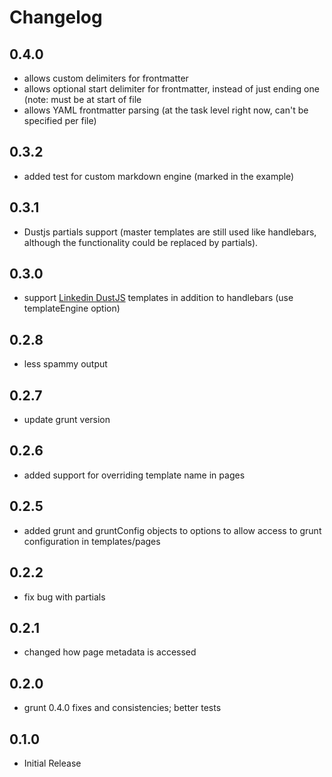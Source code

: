 # Changelog

## 0.4.0

- allows custom delimiters for frontmatter
- allows optional start delimiter for frontmatter, instead of just ending one (note: must be at start of file
- allows YAML frontmatter parsing (at the task level right now, can't be specified per file)

## 0.3.2

- added test for custom markdown engine (marked in the example)
	
## 0.3.1

  - Dustjs partials support (master templates are still used like handlebars, although the functionality could be replaced by partials).

## 0.3.0

  - support [Linkedin DustJS][dustjs] templates in addition to handlebars (use templateEngine option)

## 0.2.8

  - less spammy output

## 0.2.7

  - update grunt version

## 0.2.6

  - added support for overriding template name in pages

## 0.2.5

  - added grunt and gruntConfig objects to options to allow access to grunt configuration in templates/pages

## 0.2.2

  - fix bug with partials

## 0.2.1

  - changed how page metadata is accessed

## 0.2.0

  - grunt 0.4.0 fixes and consistencies; better tests

## 0.1.0

  - Initial Release

[dustjs]: [https://github.com/linkedin/dustjs/]
